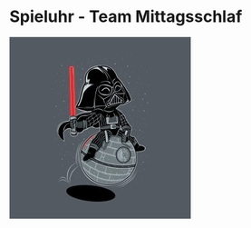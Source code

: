 # Spieluhr - Team Mittagsschlaf #

![](https://github.com/sarah1410/SystemnaheProgrammierung/blob/main/Imperial.jpg)

